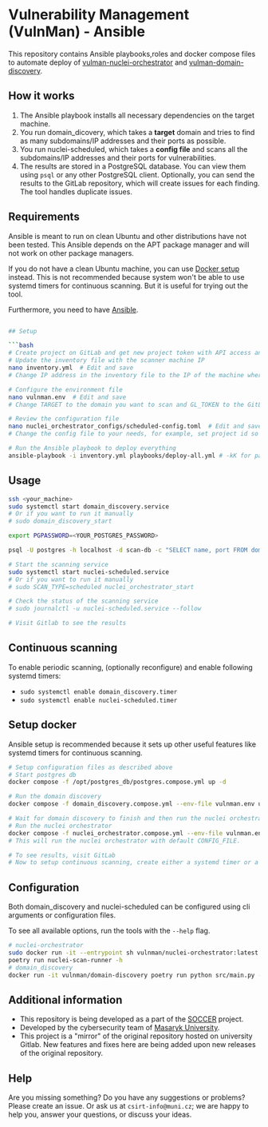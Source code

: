 # Vulnerability Management (VulnMan) - Ansible

This repository contains Ansible playbooks,roles and docker compose files to automate deploy of [vulman-nuclei-orchestrator](https://github.com/SOCCER-Project-DEP/vulnman-nuclei-orchestrator) and [vulman-domain-discovery](https://github.com/SOCCER-Project-DEP/vulnman-domain-discovery).

## How it works

1. The Ansible playbook installs all necessary dependencies on the target machine.
2. You run domain_dicovery, which takes a **target** domain and tries to find as many subdomains/IP addresses and their ports as possible.
3. You run nuclei-scheduled, which takes a **config file** and scans all the subdomains/IP addresses and their ports for vulnerabilities.
4. The results are stored in a PostgreSQL database. You can view them using `psql` or any other PostgreSQL client. Optionally, you can send the results to the GitLab repository, which will create issues for each finding. The tool handles duplicate issues.

## Requirements

Ansible is meant to run on clean Ubuntu and other distributions have not been tested. 
This Ansible depends on the APT package manager and will not work on other package managers.

If you do not have a clean Ubuntu machine, you can use [Docker setup](#setup-docker) instead.
This is not recommended because system won't be able to use systemd timers for continuous scanning.
But it is useful for trying out the tool.

Furthermore, you need to have [Ansible](https://docs.ansible.com/ansible/latest/installation_guide/intro_installation.html).

```bash

## Setup

```bash
# Create project on GitLab and get new project token with API access and reporter permissions
# Update the inventory file with the scanner machine IP
nano inventory.yml  # Edit and save
# Change IP address in the inventory file to the IP of the machine where you want to deploy the scanner

# Configure the environment file
nano vulnman.env  # Edit and save
# Change TARGET to the domain you want to scan and GL_TOKEN to the GitLab project token

# Review the configuration file
nano nuclei_orchestrator_configs/scheduled-config.toml  # Edit and save
# Change the config file to your needs, for example, set project id so tool can upload results to GitLab

# Run the Ansible playbook to deploy everything
ansible-playbook -i inventory.yml playbooks/deploy-all.yml # -kK for password prompt
```

## Usage

```bash
ssh <your_machine> 
sudo systemctl start domain_discovery.service
# Or if you want to run it manually
# sudo domain_discovery_start

export PGPASSWORD=<YOUR_POSTGRES_PASSWORD>

psql -U postgres -h localhost -d scan-db -c "SELECT name, port FROM domains"

# Start the scanning service
sudo systemctl start nuclei-scheduled.service
# Or if you want to run it manually
# sudo SCAN_TYPE=scheduled nuclei_orchestrator_start 

# Check the status of the scanning service
# sudo journalctl -u nuclei-scheduled.service --follow

# Visit Gitlab to see the results
```

## Continuous scanning

To enable periodic scanning, (optionally reconfigure) and enable following systemd timers:
- `sudo systemctl enable domain_discovery.timer`
- `sudo systemctl enable nuclei-scheduled.timer`


## Setup docker

Ansible setup is recommended because it sets up other useful features like systemd timers for continuous scanning.

```bash
# Setup configuration files as described above
# Start postgres db
docker compose -f /opt/postgres_db/postgres.compose.yml up -d

# Run the domain discovery
docker compose -f domain_discovery.compose.yml --env-file vulnman.env up 

# Wait for domain discovery to finish and then run the nuclei orchestrator
# Run the nuclei orchestrator
docker compose -f nuclei_orchestrator.compose.yml --env-file vulnman.env up
# This will run the nuclei orchestrator with default CONFIG_FILE.

# To see results, visit GitLab
# Now to setup continuous scanning, create either a systemd timer or a cron job to run domain_discovery and nuclei-scheduled periodically
```

## Configuration

Both domain_discovery and nuclei-scheduled can be configured using cli arguments or configuration files.

To see all available options, run the tools with the `--help` flag.
```bash
# nuclei-orchestrator
sudo docker run -it --entrypoint sh vulnman/nuclei-orchestrator:latest
poetry run nuclei-scan-runner -h
# domain_discovery
docker run -it vulnman/domain-discovery poetry run python src/main.py --help
```

## Additional information

- This repository is being developed as a part of the [SOCCER](https://soccer.agh.edu.pl/en/) project.
- Developed by the cybersecurity team of [Masaryk University](https://www.muni.cz/en). 
- This project is a "mirror" of the original repository hosted on university Gitlab. New features and fixes here are being added upon new releases of the original repository.

## Help

Are you missing something? Do you have any suggestions or problems? Please create an issue.
Or ask us at `csirt-info@muni.cz`; we are happy to help you, answer your questions, or discuss your ideas.

